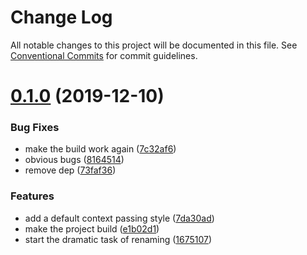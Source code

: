# Change Log

All notable changes to this project will be documented in this file.
See [Conventional Commits](https://conventionalcommits.org) for commit guidelines.

# [0.1.0](https://github.com/NullServe/faaskit/compare/v2.1.10...v0.1.0) (2019-12-10)


### Bug Fixes

* make the build work again ([7c32af6](https://github.com/NullServe/faaskit/commit/7c32af62853fbe66df16e21ee67f769ff15e12ce))
* obvious bugs ([8164514](https://github.com/NullServe/faaskit/commit/8164514129d1ed0f90cd6d9676380a7ce8ce76f0))
* remove dep ([73faf36](https://github.com/NullServe/faaskit/commit/73faf36a55901b8961b7e8be3ca2f6a0eab5ddc4))


### Features

* add a default context passing style ([7da30ad](https://github.com/NullServe/faaskit/commit/7da30ad569d19d65607a6a86430b05ab18739952))
* make the project build ([e1b02d1](https://github.com/NullServe/faaskit/commit/e1b02d1b49a14ed5c85b1347ed5811d0727f7103))
* start the dramatic task of renaming ([1675107](https://github.com/NullServe/faaskit/commit/1675107adb1e11edadc411494c3c540ab170c24c))

